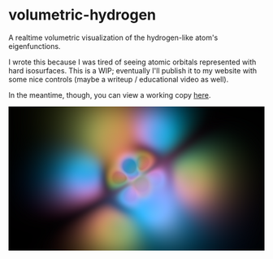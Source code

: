 # volumetric-hydrogen
A realtime volumetric visualization of the hydrogen-like atom's eigenfunctions.

I wrote this because I was tired of seeing atomic orbitals represented with hard isosurfaces.
This is a WIP; eventually I'll publish it to my website with some nice controls (maybe a writeup / educational video as well).

In the meantime, though, you can view a working copy [here](https://www.shadertoy.com/view/cdSSDw).

![example screenshot](./n5_l3_m2.png)
